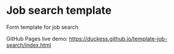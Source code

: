 # Job search template

Form template for job search

GitHub Pages live demo: https://duckess.github.io/template-job-search/index.html